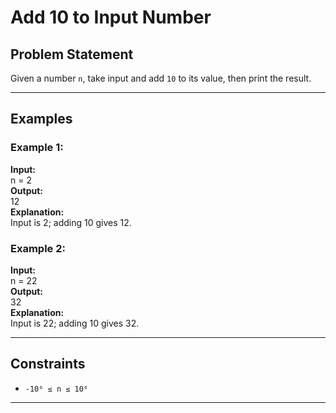 # Add 10 to Input Number

## Problem Statement

Given a number `n`, take input and add `10` to its value, then print the result.

---

## Examples

### Example 1:
**Input:**  
n = 2  
**Output:**  
12  
**Explanation:**  
Input is 2; adding 10 gives 12.

### Example 2:
**Input:**  
n = 22  
**Output:**  
32  
**Explanation:**  
Input is 22; adding 10 gives 32.

---

## Constraints

- `-10⁶ ≤ n ≤ 10⁶`

---

